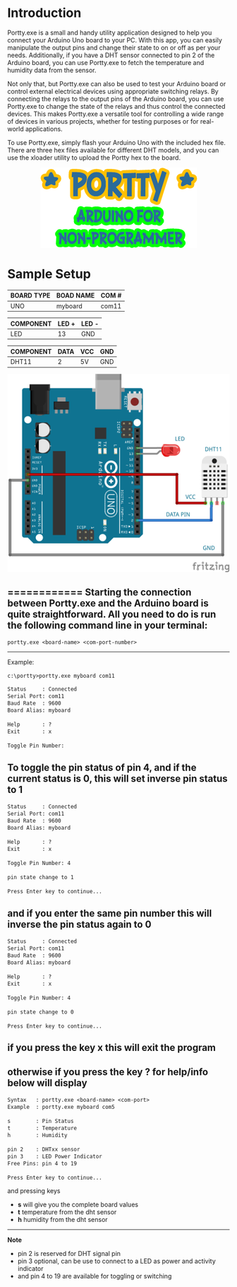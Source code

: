 # Introduction

Portty.exe is a small and handy utility application designed to help you connect your Arduino Uno board to your PC. With this app, you can easily manipulate the output pins and change their state to on or off as per your needs. Additionally, if you have a DHT sensor connected to pin 2 of the Arduino board, you can use Portty.exe to fetch the temperature and humidity data from the sensor.

Not only that, but Portty.exe can also be used to test your Arduino board or control external electrical devices using appropriate switching relays. By connecting the relays to the output pins of the Arduino board, you can use Portty.exe to change the state of the relays and thus control the connected devices. This makes Portty.exe a versatile tool for controlling a wide range of devices in various projects, whether for testing purposes or for real-world applications.

To use Portty.exe, simply flash your Arduino Uno with the included hex file. There are three hex files available for different DHT models, and you can use the xloader utility to upload the Portty hex to the board.

<p align="center">
  <img src="https://github.com/krakenjriot/portty/blob/main/images/portty.png">
</p>

Sample Setup
============



| BOARD TYPE | BOAD NAME | COM # | 
| --------------- | --------------- | --------------- | 
| UNO     | myboard | com11 | 

| COMPONENT  |  LED + | LED - |
| --------------- | --------------- |  --------------- | 
| LED     | 13 | GND |


| COMPONENT	|  DATA | VCC	|	GND |
| --------------- | --------------- |  --------------- |   --------------- | 
| DHT11     | 2 | 5V | GND |


<img src="https://github.com/krakenjriot/portty/blob/main/images/led-sample.png" width="750" />  

============
Starting the connection between Portty.exe and the Arduino board is quite straightforward. All you need to do is run the following command line in your terminal:
----------------------
```
portty.exe <board-name> <com-port-number>
```
----------------------
Example:
```
c:\portty>portty.exe myboard com11
```

```
Status     : Connected
Serial Port: com11
Baud Rate  : 9600
Board Alias: myboard

Help       : ?
Exit       : x

Toggle Pin Number:
```

To toggle the pin status of pin 4, and if the current status is 0, this will set inverse pin status to 1
----------------------
```
Status     : Connected
Serial Port: com11
Baud Rate  : 9600
Board Alias: myboard

Help       : ?
Exit       : x

Toggle Pin Number: 4

pin state change to 1

Press Enter key to continue...
```

and if you enter the same pin number this will inverse the pin status again to 0
----------------------

```
Status     : Connected
Serial Port: com11
Baud Rate  : 9600
Board Alias: myboard

Help       : ?
Exit       : x

Toggle Pin Number: 4

pin state change to 0

Press Enter key to continue...
```

if you press the key ****x**** this will exit the program
----------------------

otherwise if you press the key ****?**** for help/info below will display
----------------------

```
Syntax   : portty.exe <board-name> <com-port>
Example  : portty.exe myboard com5

s        : Pin Status
t        : Temperature
h        : Humidity

pin 2    : DHTxx sensor
pin 3    : LED Power Indicator
Free Pins: pin 4 to 19

Press Enter key to continue...
```
and pressing keys
- ****s**** will give you the complete board values
- ****t**** temperature from the dht sensor 
- ****h**** humidity from the dht sensor
----------------------
**Note**
- pin 2 is reserved for DHT signal pin
- pin 3 optional, can be use to connect to a LED as power and activity indicator
- and pin 4 to 19 are available for toggling or switching 
